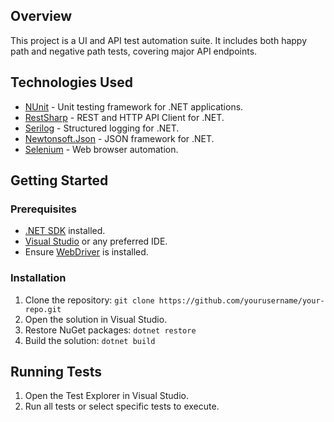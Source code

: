 ## Overview

This project is a UI and API test automation suite. It includes both happy path and negative path tests, covering major API endpoints.

## Technologies Used

- [NUnit](https://nunit.org/) - Unit testing framework for .NET applications.
- [RestSharp](https://restsharp.dev/) - REST and HTTP API Client for .NET.
- [Serilog](https://serilog.net/) - Structured logging for .NET.
- [Newtonsoft.Json](https://www.newtonsoft.com/json) - JSON framework for .NET.
- [Selenium](https://www.selenium.dev/) - Web browser automation.

## Getting Started

### Prerequisites

- [.NET SDK](https://dotnet.microsoft.com/download) installed.
- [Visual Studio](https://visualstudio.microsoft.com/) or any preferred IDE.
- Ensure [WebDriver](https://www.selenium.dev/documentation/en/webdriver/driver_requirements/) is installed.

### Installation

1. Clone the repository: `git clone https://github.com/yourusername/your-repo.git`
2. Open the solution in Visual Studio.
3. Restore NuGet packages: `dotnet restore`
4. Build the solution: `dotnet build`

## Running Tests

1. Open the Test Explorer in Visual Studio.
2. Run all tests or select specific tests to execute.



